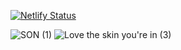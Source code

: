 [![Netlify Status](https://api.netlify.com/api/v1/badges/efe9be38-1735-4c1e-ba87-dbb40f132357/deploy-status)](https://app.netlify.com/sites/berrycare/deploys)

![ SON (1)](https://github.com/chhaviel/kioovv/assets/173661113/a9327573-33fd-4f4d-90cd-28851dded87c)
![Love the skin you're in  (3)](https://github.com/chhaviel/kioovv/assets/173661113/e3f04ee8-6177-4ad4-8ebb-ca8bf4d26e7a)
